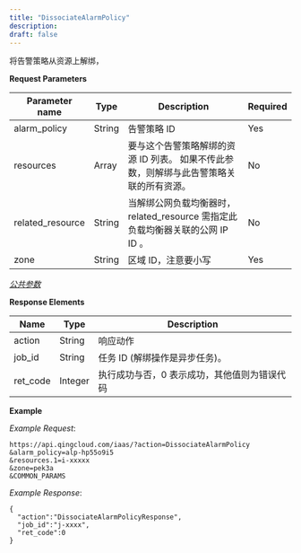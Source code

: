 ```yaml
---
title: "DissociateAlarmPolicy"
description: 
draft: false
---
```


将告警策略从资源上解绑，

**Request Parameters**

| Parameter name | Type | Description | Required |
| --- | --- | --- | --- |
| alarm_policy | String | 告警策略 ID | Yes |
| resources | Array | 要与这个告警策略解绑的资源 ID 列表。 如果不传此参数，则解绑与此告警策略关联的所有资源。 | No |
| related_resource | String | 当解绑公网负载均衡器时，related_resource 需指定此负载均衡器关联的公网 IP ID 。 | No |
| zone | String | 区域 ID，注意要小写 | Yes |

[_公共参数_](../../../parameters)

**Response Elements**

| Name | Type | Description |
| --- | --- | --- |
| action | String | 响应动作 |
| job_id | String | 任务 ID (解绑操作是异步任务)。 |
| ret_code | Integer | 执行成功与否，0 表示成功，其他值则为错误代码 |

**Example**

_Example Request_:

```
https://api.qingcloud.com/iaas/?action=DissociateAlarmPolicy
&alarm_policy=alp-hp55o9i5
&resources.1=i-xxxxx
&zone=pek3a
&COMMON_PARAMS
```

_Example Response_:

```
{
  "action":"DissociateAlarmPolicyResponse",
  "job_id":"j-xxxx",
  "ret_code":0
}
```
